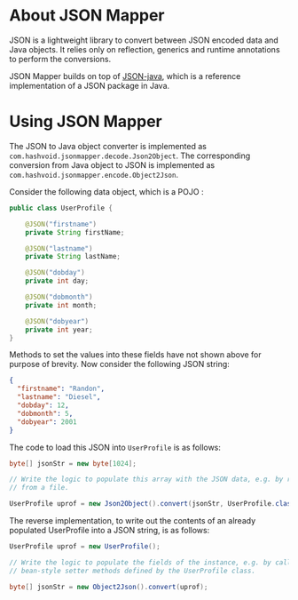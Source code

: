 # About JSON Mapper

JSON is a lightweight library to convert between JSON encoded data and Java
objects. It relies only on reflection, generics and runtime annotations to
perform the conversions.

JSON Mapper builds on top of [JSON-java](https://github.com/stleary/JSON-java),
which is a reference implementation of a JSON package in Java.


# Using JSON Mapper

The JSON to Java object converter is implemented as
`com.hashvoid.jsonmapper.decode.Json2Object`. The corresponding conversion
from Java  object to JSON is implemented as
`com.hashvoid.jsonmapper.encode.Object2Json`.

Consider the following data object, which is a POJO :

```java
public class UserProfile {

    @JSON("firstname")
    private String firstName;

    @JSON("lastname")
    private String lastName;

    @JSON("dobday")
    private int day;

    @JSON("dobmonth")
    private int month;

    @JSON("dobyear")
    private int year;
}
```

Methods to set the values into these fields have not shown above for purpose of
brevity. Now consider the following JSON string:

```json
{
  "firstname": "Randon",
  "lastname": "Diesel",
  "dobday": 12,
  "dobmonth": 5,
  "dobyear": 2001
}
```
The code to load this JSON into `UserProfile` is as follows:

```java
byte[] jsonStr = new byte[1024];

// Write the logic to populate this array with the JSON data, e.g. by reading
// from a file.

UserProfile uprof = new Json2Object().convert(jsonStr, UserProfile.class);

```

The reverse implementation, to write out the contents of an already populated
UserProfile into a JSON string, is as follows:

```java
UserProfile uprof = new UserProfile();

// Write the logic to populate the fields of the instance, e.g. by calling
// bean-style setter methods defined by the UserProfile class.

byte[] jsonStr = new Object2Json().convert(uprof);
```

